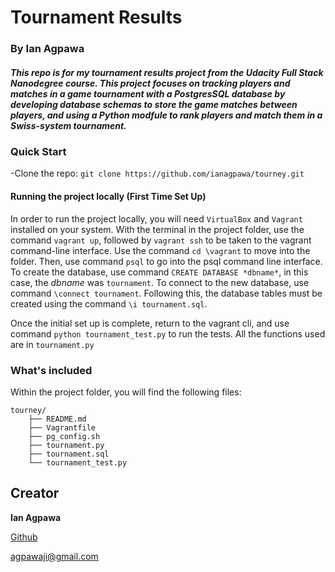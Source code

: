 # Tournament Results
### By Ian Agpawa
##### This repo is for my tournament results project from the Udacity Full Stack Nanodegree course.  This project focuses on tracking players and matches in a game tournament with a PostgresSQL database by developing database schemas to store the game matches between players, and using a Python modfule to rank players and match them in a Swiss-system tournament.


### Quick Start
-Clone the repo: `git clone https://github.com/ianagpawa/tourney.git`


#### Running the project locally (First Time Set Up)
In order to run the project locally, you will need `VirtualBox` and `Vagrant` installed on your system.  With the terminal in the project folder, use the command `vagrant up`, followed by `vagrant ssh` to be taken to the vagrant command-line interface.  Use the command `cd \vagrant` to move into the folder.  Then, use command `psql` to go into the psql command line interface.  To create the database, use command `CREATE DATABASE *dbname*`, in this case, the *dbname* was `tournament`.  To connect to the new database, use command `\connect tournament`.  Following this, the database tables must be created using the command `\i tournament.sql`.  

Once the initial set up is complete, return to the vagrant cli, and use command `python tournament_test.py` to run the tests.  All the functions used are in `tournament.py`



### What's included
Within the project folder, you will find the following files:

```
tourney/
    ├── README.md
    ├── Vagrantfile
    ├── pg_config.sh
    ├── tournament.py
    ├── tournament.sql
    └── tournament_test.py
```

## Creator

**Ian Agpawa**


[Github](https://github.com/TheArtilect)

 agpawaji@gmail.com